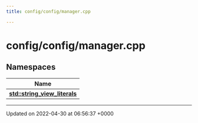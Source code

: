```yaml
---
title: config/config/manager.cpp

---
```


# config/config/manager.cpp



## Namespaces

| Name           |
| -------------- |
| **[std::string_view_literals](Namespaces/namespacestd_1_1string__view__literals.md)**  |






-------------------------------

Updated on 2022-04-30 at 06:56:37 +0000
